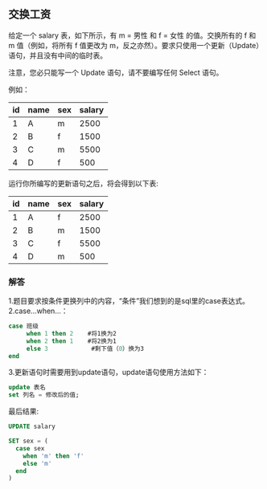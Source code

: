 ## 交换工资

给定一个 salary 表，如下所示，有 m = 男性 和 f = 女性 的值。交换所有的 f 和 m 值（例如，将所有 f 值更改为 m，反之亦然）。要求只使用一个更新（Update）语句，并且没有中间的临时表。

注意，您必只能写一个 Update 语句，请不要编写任何 Select 语句。

例如：

| id | name | sex | salary |
|----|------|-----|--------|
| 1  | A    | m   | 2500   |
| 2  | B    | f   | 1500   |
| 3  | C    | m   | 5500   |
| 4  | D    | f   | 500    |
运行你所编写的更新语句之后，将会得到以下表:

| id | name | sex | salary |
|----|------|-----|--------|
| 1  | A    | f   | 2500   |
| 2  | B    | m   | 1500   |
| 3  | C    | f   | 5500   |
| 4  | D    | m   | 500    |

### 解答

1.题目要求按条件更换列中的内容，“条件”我们想到的是sql里的case表达式。
2.case...when...：
```sql
case 班级
     when 1 then 2    #将1换为2
     when 2 then 1    #将2换为1
     else 3            #剩下值（0）换为3
end

```
3.更新语句时需要用到update语句，update语句使用方法如下：
```sql
update 表名
set 列名 = 修改后的值;
```
最后结果:
```sql
UPDATE salary

SET sex = (
  case sex
    when 'm' then 'f'
    else 'm'
  end
)
```